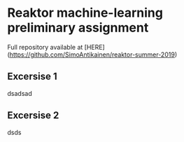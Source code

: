 # Reaktor machine-learning preliminary assignment

Full repository available at [HERE]
(https://github.com/SimoAntikainen/reaktor-summer-2019)


## Excersise 1
dsadsad








## Excersise 2

dsds